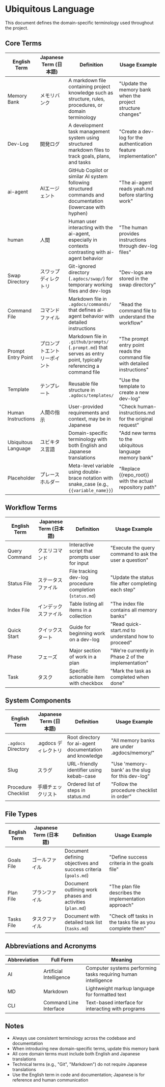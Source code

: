 # Ubiquitous Language

This document defines the domain-specific terminology used throughout the project.

## Core Terms

| English Term | Japanese Term (日本語) | Definition | Usage Example |
|--------------|----------------------|------------|---------------|
| Memory Bank | メモリバンク | A markdown file containing project knowledge such as structure, rules, procedures, or domain terminology | "Update the memory bank when the project structure changes" |
| Dev-Log | 開発ログ | A development task management system using structured markdown files to track goals, plans, and tasks | "Create a dev-log for the authentication feature implementation" |
| ai-agent | AIエージェント | GitHub Copilot or similar AI system following structured commands and documentation (lowercase with hyphen) | "The ai-agent reads yeah.md before starting work" |
| human | 人間 | Human user interacting with the ai-agent, especially in contexts contrasting with ai-agent behavior | "The human provides instructions through dev-log files" |
| Swap Directory | スワップディレクトリ | Git-ignored directory (`.agdocs/swap/`) for temporary working files and dev-logs | "Dev-logs are stored in the swap directory" |
| Command File | コマンドファイル | Markdown file in `.agdocs/commands/` that defines ai-agent behavior with detailed instructions | "Read the command file to understand the workflow" |
| Prompt Entry Point | プロンプトエントリーポイント | Markdown file in `.github/prompts/` (`.prompt.md`) that serves as entry point, typically referencing a command file | "The prompt entry point reads the command file with detailed instructions" |
| Template | テンプレート | Reusable file structure in `.agdocs/templates/` | "Use the template to create a new dev-log" |
| Human Instructions | 人間の指示 | User-provided requirements and context, may be in Japanese | "Check human-instructions.md for the original request" |
| Ubiquitous Language | ユビキタス言語 | Domain-specific terminology with both English and Japanese translations | "Add new terms to the ubiquitous language memory bank" |
| Placeholder | プレースホルダー | Meta-level variable using double-brace notation with snake_case (e.g., `{{variable_name}}`) | "Replace {{repo_root}} with the actual repository path" |

## Workflow Terms

| English Term | Japanese Term (日本語) | Definition | Usage Example |
|--------------|----------------------|------------|---------------|
| Query Command | クエリコマンド | Interactive script that prompts user for input | "Execute the query command to ask the user a question" |
| Status File | ステータスファイル | File tracking dev-log procedure completion (`status.md`) | "Update the status file after completing each step" |
| Index File | インデックスファイル | Table listing all items in a collection | "The index file contains all memory banks" |
| Quick Start | クイックスタート | Guide for beginning work on a dev-log | "Read quick-start.md to understand how to proceed" |
| Phase | フェーズ | Major section of work in a plan | "We're currently in Phase 2 of the implementation" |
| Task | タスク | Specific actionable item with checkbox | "Mark the task as completed when done" |

## System Components

| English Term | Japanese Term (日本語) | Definition | Usage Example |
|--------------|----------------------|------------|---------------|
| `.agdocs` Directory | .agdocs ディレクトリ | Root directory for ai-agent documentation and knowledge | "All memory banks are under .agdocs/memory/" |
| Slug | スラグ | URL-friendly identifier using kebab-case | "Use 'memory-bank' as the slug for this dev-log" |
| Procedure Checklist | 手順チェックリスト | Ordered list of steps in status.md | "Follow the procedure checklist in order" |

## File Types

| English Term | Japanese Term (日本語) | Definition | Usage Example |
|--------------|----------------------|------------|---------------|
| Goals File | ゴールファイル | Document defining objectives and success criteria (`goals.md`) | "Define success criteria in the goals file" |
| Plan File | プランファイル | Document outlining work phases and activities (`plan.md`) | "The plan file describes the implementation approach" |
| Tasks File | タスクファイル | Document with detailed task list (`tasks.md`) | "Check off tasks in the tasks file as you complete them" |

## Abbreviations and Acronyms

| Abbreviation | Full Form | Meaning |
|--------------|-----------|---------|
| AI | Artificial Intelligence | Computer systems performing tasks requiring human intelligence |
| MD | Markdown | Lightweight markup language for formatted text |
| CLI | Command Line Interface | Text-based interface for interacting with programs |

## Notes

- Always use consistent terminology across the codebase and documentation
- When introducing new domain-specific terms, update this memory bank
- All core domain terms must include both English and Japanese translations
- Technical terms (e.g., "Git", "Markdown") do not require Japanese translations
- Use the English term in code and documentation; Japanese is for reference and human communication

